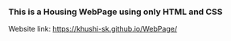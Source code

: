 ### This is a Housing WebPage using only   HTML and CSS
Website link: https://khushi-sk.github.io/WebPage/
